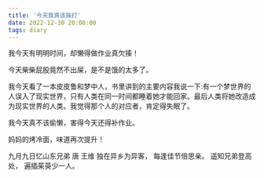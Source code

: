 ```yaml
---
title: '今天我真该挨打'
date: 2022-12-30 20:00:00
tags: diary
---
```

我今天有明明时间，却懒得做作业真欠揍！

今天柴柴屁股竟然不出屎，是不是饿的太多了。

我今天看了一本皮皮鲁和梦中人，书里讲到的主要内容我说一下:有一个梦世界的人误入了现实世界，只有人类在同一时间都睡着她才能回家。最后人类将她改造成为现实世界的人类。我觉得那个人的对应者，肯定得失眠了。

我今天真不该偷懒，害得今天还得补作业。

妈妈的烤冷面，味道再次提升！

九月九日忆山东兄弟 唐 王维
独在异乡为异客，
每逢佳节倍思亲。
遥知兄弟登高处，
遍插茱萸少一人。
